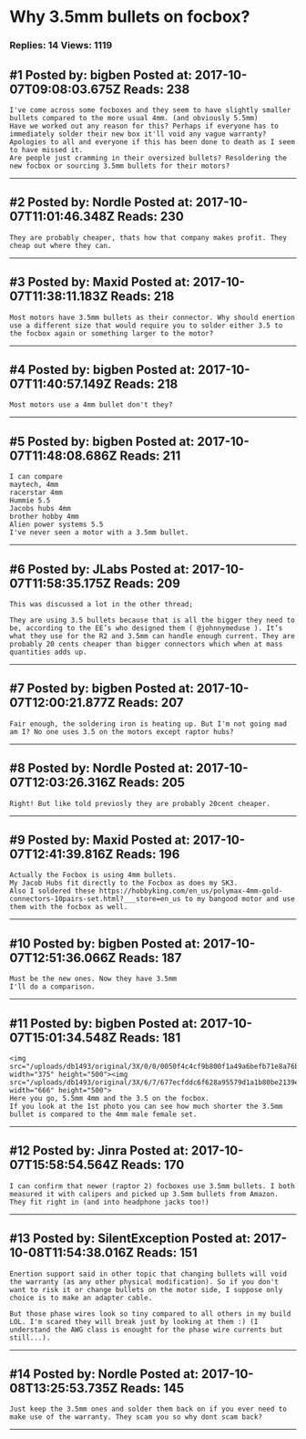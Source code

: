 # Why 3.5mm bullets on focbox?

### Replies: 14 Views: 1119

## \#1 Posted by: bigben Posted at: 2017-10-07T09:08:03.675Z Reads: 238

```
I've come across some focboxes and they seem to have slightly smaller bullets compared to the more usual 4mm. (and obviously 5.5mm)
Have we worked out any reason for this? Perhaps if everyone has to immediately solder their new box it'll void any vague warranty?
Apologies to all and everyone if this has been done to death as I seem to have missed it.
Are people just cramming in their oversized bullets? Resoldering the new focbox or sourcing 3.5mm bullets for their motors?
```

---
## \#2 Posted by: Nordle Posted at: 2017-10-07T11:01:46.348Z Reads: 230

```
They are probably cheaper, thats how that company makes profit. They cheap out where they can.
```

---
## \#3 Posted by: Maxid Posted at: 2017-10-07T11:38:11.183Z Reads: 218

```
Most motors have 3.5mm bullets as their connector. Why should enertion use a different size that would require you to solder either 3.5 to the focbox again or something larger to the motor?
```

---
## \#4 Posted by: bigben Posted at: 2017-10-07T11:40:57.149Z Reads: 218

```
Most motors use a 4mm bullet don't they?
```

---
## \#5 Posted by: bigben Posted at: 2017-10-07T11:48:08.686Z Reads: 211

```
I can compare 
maytech, 4mm
racerstar 4mm
Hummie 5.5
Jacobs hubs 4mm
brother hobby 4mm
Alien power systems 5.5
I've never seen a motor with a 3.5mm bullet.
```

---
## \#6 Posted by: JLabs Posted at: 2017-10-07T11:58:35.175Z Reads: 209

```
This was discussed a lot in the other thread;

They are using 3.5 bullets because that is all the bigger they need to be, according to the EE’s who designed them ( @johnnymeduse ). It’s what they use for the R2 and 3.5mm can handle enough current. They are probably 20 cents cheaper than bigger connectors which when at mass quantities adds up.
```

---
## \#7 Posted by: bigben Posted at: 2017-10-07T12:00:21.877Z Reads: 207

```
Fair enough, the soldering iron is heating up. But I'm not going mad am I? No one uses 3.5 on the motors except raptor hubs?
```

---
## \#8 Posted by: Nordle Posted at: 2017-10-07T12:03:26.316Z Reads: 205

```
Right! But like told previosly they are probably 20cent cheaper.
```

---
## \#9 Posted by: Maxid Posted at: 2017-10-07T12:41:39.816Z Reads: 196

```
Actually the Focbox is using 4mm bullets.
My Jacob Hubs fit directly to the Focbox as does my SK3.
Also I soldered these https://hobbyking.com/en_us/polymax-4mm-gold-connectors-10pairs-set.html?___store=en_us to my bangood motor and use them with the focbox as well.
```

---
## \#10 Posted by: bigben Posted at: 2017-10-07T12:51:36.066Z Reads: 187

```
Must be the new ones. Now they have 3.5mm
I'll do a comparison.
```

---
## \#11 Posted by: bigben Posted at: 2017-10-07T15:01:34.548Z Reads: 181

```
<img src="/uploads/db1493/original/3X/0/0/0050f4c4cf9b800f1a49a6befb71e8a76b6b69b7.JPG" width="375" height="500"><img src="/uploads/db1493/original/3X/6/7/677ecfddc6f628a95579d1a1b80be2139ea62e10.JPG" width="666" height="500">
Here you go, 5.5mm 4mm and the 3.5 on the focbox. 
If you look at the 1st photo you can see how much shorter the 3.5mm bullet is compared to the 4mm male female set.
```

---
## \#12 Posted by: Jinra Posted at: 2017-10-07T15:58:54.564Z Reads: 170

```
I can confirm that newer (raptor 2) focboxes use 3.5mm bullets. I both measured it with calipers and picked up 3.5mm bullets from Amazon. They fit right in (and into headphone jacks too!)
```

---
## \#13 Posted by: SilentException Posted at: 2017-10-08T11:54:38.016Z Reads: 151

```
Enertion support said in other topic that changing bullets will void the warranty (as any other physical modification). So if you don't want to risk it or change bullets on the motor side, I suppose only choice is to make an adapter cable. 

But those phase wires look so tiny compared to all others in my build LOL. I'm scared they will break just by looking at them :) (I understand the AWG class is enought for the phase wire currents but still...).
```

---
## \#14 Posted by: Nordle Posted at: 2017-10-08T13:25:53.735Z Reads: 145

```
Just keep the 3.5mm ones and solder them back on if you ever need to make use of the warranty. They scam you so why dont scam back?
```

---

